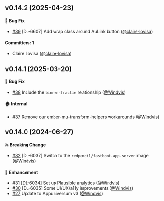 ## v0.14.2 (2025-04-23)

#### :bug: Bug Fix
* [#39](https://github.com/lblod/frontend-mandatendatabank/pull/39) [DL-6607] Add wrap class around AuLink button ([@claire-lovisa](https://github.com/claire-lovisa))

#### Committers: 1
- Claire Lovisa ([@claire-lovisa](https://github.com/claire-lovisa))

## v0.14.1 (2025-03-20)

#### :bug: Bug Fix
* [#38](https://github.com/lblod/frontend-mandatendatabank/pull/38) Include the `binnen-fractie` relationship ([@Windvis](https://github.com/Windvis))

#### :house: Internal
* [#37](https://github.com/lblod/frontend-mandatendatabank/pull/37) Remove our ember-mu-transform-helpers workarounds ([@Windvis](https://github.com/Windvis))

## v0.14.0 (2024-06-27)

#### :boom: Breaking Change
* [#32](https://github.com/lblod/frontend-mandatendatabank/pull/32) [DL-6037] Switch to the `redpencil/fastboot-app-server` image ([@Windvis](https://github.com/Windvis))

#### :rocket: Enhancement
* [#31](https://github.com/lblod/frontend-mandatendatabank/pull/31) [DL-6034] Set up Plausible analytics ([@Windvis](https://github.com/Windvis))
* [#30](https://github.com/lblod/frontend-mandatendatabank/pull/30) [DL-6035] Some UI/UX/a11y improvements ([@Windvis](https://github.com/Windvis))
* [#27](https://github.com/lblod/frontend-mandatendatabank/pull/27) Update to Appuniversum v3 ([@Windvis](https://github.com/Windvis))
